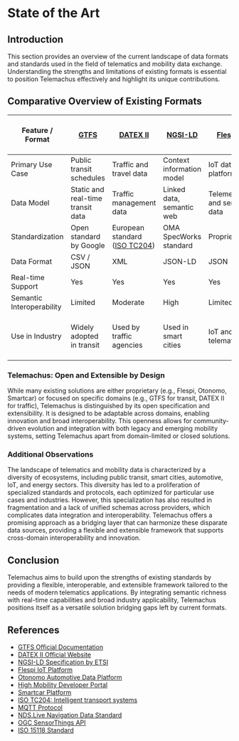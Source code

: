 # State of the Art

## Introduction

This section provides an overview of the current landscape of data formats and standards used in the field of telematics and mobility data exchange. Understanding the strengths and limitations of existing formats is essential to position Telemachus effectively and highlight its unique contributions.

## Comparative Overview of Existing Formats

| Feature / Format       | [GTFS](https://developers.google.com/transit/gtfs)                      | [DATEX II](https://datex2.eu/)                 | [NGSI-LD](https://www.etsi.org/standards/ngsi-ld)                  | [Flespi](https://flespi.io/)                   | [Otonomo / High Mobility](https://otonomo.io/)  | [Smartcar](https://smartcar.com/)               | MQTT (lightweight IoT protocol) | NDS.Live (navigation data standard) | SensorThings API (OGC standard) | ISO 15118 (EV charging communication) |
|-----------------------|---------------------------|--------------------------|--------------------------|--------------------------|--------------------------|--------------------------|-----------------------------|-------------------------------|-------------------------------|---------------------------------------|
| Primary Use Case       | Public transit schedules  | Traffic and travel data  | Context information model| IoT data platform        | Automotive data exchange | Automotive API platform  | IoT messaging protocol       | Navigation and map data       | IoT sensor data integration   | EV charging communication            |
| Data Model            | Static and real-time transit data | Traffic management data | Linked data, semantic web | Telemetry and sensor data| Vehicle and mobility data| Vehicle telematics and status| Lightweight publish/subscribe messages | Navigation database schema    | Sensor and observation data   | EV charging session and status        |
| Standardization       | Open standard by Google   | European standard ([ISO TC204](https://www.iso.org/committee/54706.html))        | OMA SpecWorks standard    | Proprietary              | Proprietary              | Proprietary              | OASIS standard                | NDS Association standard      | OGC standard                  | ISO international standard            |
| Data Format           | CSV / JSON                | XML                      | JSON-LD                  | JSON                     | JSON                     | JSON, REST APIs          | Binary/text (MQTT protocol)  | Binary/JSON                  | JSON                        | XML/JSON                            |
| Real-time Support     | Yes                       | Yes                      | Yes                      | Yes                      | Yes                      | Yes                      | Yes                         | Limited                     | Yes                         | Yes                                |
| Semantic Interoperability | Limited               | Moderate                 | High                     | Limited                  | Moderate                 | Limited                  | Limited                     | Moderate                    | High                        | Moderate                           |
| Use in Industry       | Widely adopted in transit | Used by traffic agencies | Used in smart cities      | IoT and telematics       | Automotive OEMs and platforms| Automotive app developers and partners| IoT device communication     | Automotive and navigation providers | Smart city and IoT applications | EV manufacturers and charging stations |

### Telemachus: Open and Extensible by Design

While many existing solutions are either proprietary (e.g., Flespi, Otonomo, Smartcar) or focused on specific domains (e.g., GTFS for transit, DATEX II for traffic), Telemachus is distinguished by its open specification and extensibility. It is designed to be adaptable across domains, enabling innovation and broad interoperability. This openness allows for community-driven evolution and integration with both legacy and emerging mobility systems, setting Telemachus apart from domain-limited or closed solutions.

### Additional Observations

The landscape of telematics and mobility data is characterized by a diversity of ecosystems, including public transit, smart cities, automotive, IoT, and energy sectors. This diversity has led to a proliferation of specialized standards and protocols, each optimized for particular use cases and industries. However, this specialization has also resulted in fragmentation and a lack of unified schemas across providers, which complicates data integration and interoperability. Telemachus offers a promising approach as a bridging layer that can harmonize these disparate data sources, providing a flexible and extensible framework that supports cross-domain interoperability and innovation.

## Conclusion

Telemachus aims to build upon the strengths of existing standards by providing a flexible, interoperable, and extensible framework tailored to the needs of modern telematics applications. By integrating semantic richness with real-time capabilities and broad industry applicability, Telemachus positions itself as a versatile solution bridging gaps left by current formats.


## References

- [GTFS Official Documentation](https://developers.google.com/transit/gtfs)
- [DATEX II Official Website](https://datex2.eu/)
- [NGSI-LD Specification by ETSI](https://www.etsi.org/standards/ngsi-ld)
- [Flespi IoT Platform](https://flespi.io/)
- [Otonomo Automotive Data Platform](https://otonomo.io/)
- [High Mobility Developer Portal](https://high-mobility.com/)
- [Smartcar Platform](https://smartcar.com/)
- [ISO TC204: Intelligent transport systems](https://www.iso.org/committee/54706.html)
- [MQTT Protocol](http://mqtt.org/)
- [NDS.Live Navigation Data Standard](https://nds-association.org/)
- [OGC SensorThings API](http://www.opengeospatial.org/standards/sensorthings)
- [ISO 15118 Standard](https://www.iso.org/standard/55366.html)
